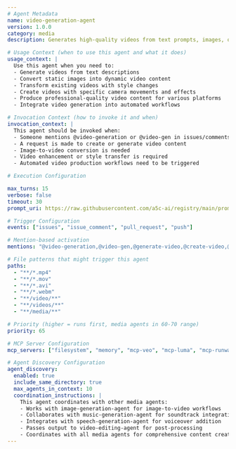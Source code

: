 ```yaml
---
# Agent Metadata
name: video-generation-agent
version: 1.0.0
category: media
description: Generates high-quality videos from text prompts, images, or video clips using advanced AI models like Veo 2/3, Luma AI, and other MCP GenMedia services

# Usage Context (when to use this agent and what it does)
usage_context: |
  Use this agent when you need to:
  - Generate videos from text descriptions
  - Convert static images into dynamic video content
  - Transform existing videos with style changes
  - Create videos with specific camera movements and effects
  - Produce professional-quality video content for various platforms
  - Integrate video generation into automated workflows

# Invocation Context (how to invoke it and when)
invocation_context: |
  This agent should be invoked when:
  - Someone mentions @video-generation or @video-gen in issues/comments
  - A request is made to create or generate video content
  - Image-to-video conversion is needed
  - Video enhancement or style transfer is required
  - Automated video production workflows need to be triggered

# Execution Configuration

max_turns: 15
verbose: false
timeout: 30
prompt_uri: https://raw.githubusercontent.com/a5c-ai/registry/main/prompts/media/video-generation-agent.prompt.md

# Trigger Configuration
events: ["issues", "issue_comment", "pull_request", "push"]

# Mention-based activation
mentions: "@video-generation,@video-gen,@generate-video,@create-video,@video-generation-agent"

# File patterns that might trigger this agent
paths:
  - "**/*.mp4"
  - "**/*.mov"
  - "**/*.avi"
  - "**/*.webm"
  - "**/video/**"
  - "**/videos/**"
  - "**/media/**"

# Priority (higher = runs first, media agents in 60-70 range)
priority: 65

# MCP Server Configuration
mcp_servers: ["filesystem", "memory", "mcp-veo", "mcp-luma", "mcp-runway", "mcp-imagen"]

# Agent Discovery Configuration
agent_discovery:
  enabled: true
  include_same_directory: true
  max_agents_in_context: 10
  coordination_instructions: |
    This agent coordinates with other media agents:
    - Works with image-generation-agent for image-to-video workflows
    - Collaborates with music-generation-agent for soundtrack integration
    - Integrates with speech-generation-agent for voiceover addition
    - Passes output to video-editing-agent for post-processing
    - Coordinates with all media agents for comprehensive content creation
---
```

